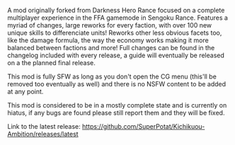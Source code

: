 A mod originally forked from Darkness Hero Rance focused on a complete multiplayer experience in the FFA gamemode in Sengoku Rance. Features a myriad of changes, large reworks for every faction, with over 100 new unique skills to differenciate units! Reworks other less obvious facets too, like the damage formula, the way the economy works making it more balanced between factions and more! Full changes can be found in the changelog included with every release, a guide will eventually be released on a the planned final release.

This mod is fully SFW as long as you don't open the CG menu (this'll be removed too eventually as well) and there is no NSFW content to be added at any point.

This mod is considered to be in a mostly complete state and is currently on hiatus, if any bugs are found please still report them and they will be fixed.

Link to the latest release: https://github.com/SuperPotat/Kichikuou-Ambition/releases/latest
